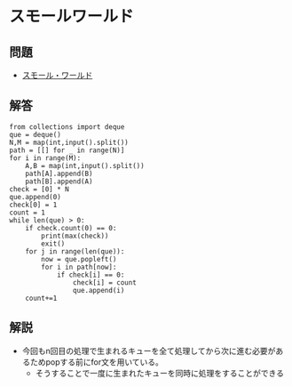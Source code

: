 # スモールワールド
## 問題
- [スモール・ワールド](https://algo-method.com/tasks/418)
## 解答
```
from collections import deque
que = deque()
N,M = map(int,input().split())
path = [[] for _ in range(N)]
for i in range(M):
    A,B = map(int,input().split())
    path[A].append(B)
    path[B].append(A)
check = [0] * N
que.append(0)
check[0] = 1
count = 1
while len(que) > 0:
    if check.count(0) == 0:
        print(max(check))
        exit()
    for j in range(len(que)):
        now = que.popleft()
        for i in path[now]:
            if check[i] == 0:
                check[i] = count
                que.append(i)
    count+=1
```
## 解説
- 今回もn回目の処理で生まれるキューを全て処理してから次に進む必要があるためpopする前にfor文を用いている。
    - そうすることで一度に生まれたキューを同時に処理をすることができる